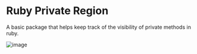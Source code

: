 # Ruby Private Region

A basic package that helps keep track of the visibility of private methods in ruby.

![image](https://user-images.githubusercontent.com/7274458/105425428-4a0e1a80-5c41-11eb-9c14-da51f409c7c9.png)
